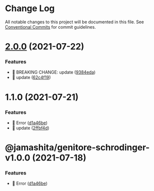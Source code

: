 # Change Log

All notable changes to this project will be documented in this file.
See [Conventional Commits](https://conventionalcommits.org) for commit guidelines.

# [2.0.0](https://github.com/jamashita/genitore.git/packages/schrodinger/compare/@jamashita/genitore-schrodinger@1.1.0...@jamashita/genitore-schrodinger@2.0.0) (2021-07-22)


### Features

* 🎸 BREAKING CHANGE: update ([9384eda](https://github.com/jamashita/genitore.git/packages/schrodinger/commit/9384eda97891171925b03e116cf288664781dada))
* 🎸 update ([62c4f19](https://github.com/jamashita/genitore.git/packages/schrodinger/commit/62c4f19d09ab3f75a6d8be259302d4810243a0dc))





# 1.1.0 (2021-07-21)


### Features

* 🎸 Error ([d1a46be](https://github.com/jamashita/genitore.git/packages/schrodinger/commit/d1a46be45e5505997e0303cab7ce61ce464dc89b))
* 🎸 update ([2ffbf4d](https://github.com/jamashita/genitore.git/packages/schrodinger/commit/2ffbf4d6163307db807d76939171b14692fa5490))





# @jamashita/genitore-schrodinger-v1.0.0 (2021-07-18)


### Features

* 🎸 Error ([d1a46be](https://github.com/jamashita/genitore/commit/d1a46be45e5505997e0303cab7ce61ce464dc89b))
